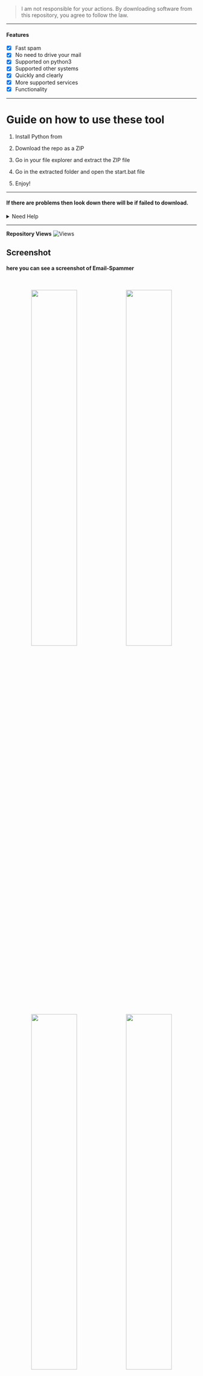 > I am not responsible for your actions. By downloading software from this repository, you agree to follow the law. 
  
--- 
 
#### Features
- [x] Fast spam
- [x] No need to drive your mail
- [x] Supported on python3
- [x] Supported other systems   
- [x] Quickly and clearly  
- [x] More supported services 
- [x] Functionality   
 
----   
# Guide on how to use these tool
 
1. Install Python from  

2. Download the repo as a ZIP
 
3. Go in your file explorer and extract the ZIP file  
  
4. Go in the extracted folder and open the start.bat file 
 
5. Enjoy!
 
----- 
  
#### If there are problems then look down there will be if failed to download. 
 
<details id="missing-code-coverage"> 
  <summary>Need Help</summary>
  
#### Do you need help? Write me on: developer.mishakorzhik@gmail.com 
#### And I will consider your letter and problem!
 
```bash
Emails:  
 developer.mishakorzhik@gmail.com 
 
Developers:   
 mishakorzhik
```    

## Bug? 
If the tool fails, follow these steps: 
 
1. Take a screenshot and see the error  
   in detail
     
2. Contact me through the following  
   email: developer.mishakorzhik@gmail.com   
 
3. Submit the screenshot and explain 
   your problem with that error 
 
</details>

-------
  
**Repository Views** ![Views](https://profile-counter.glitch.me/EmailSpammer/count.svg)
   
## Screenshot 

#### here you can see a screenshot of Email-Spammer 
<br>
<p align="center">
<img width="49.1%" src="https://raw.githubusercontent.com/mishakorzik/Email-Spammer/main/src/IMG_20211018_221028.jpg"/>  
  <img width="49.1%" src="https://raw.githubusercontent.com/mishakorzik/Email-Spammer/main/src/IMG_20211018_221205.jpg"/>  
  <img width="49.1%" src="https://raw.githubusercontent.com/mishakorzik/Email-Spammer/main/src/IMG_20211018_221358.jpg"/> 
<img width="49.1%" src="https://raw.githubusercontent.com/mishakorzik/Email-Spammer/main/src/IMG_20211018_221605.jpg"/>
</p>